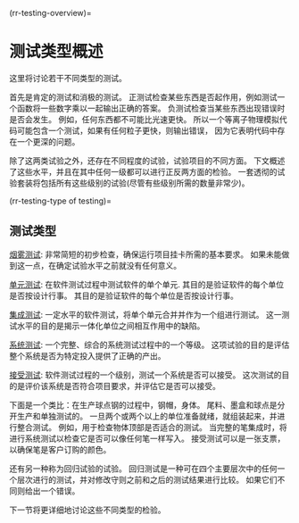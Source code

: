(rr-testing-overview)=
# 测试类型概述

这里将讨论若干不同类型的测试。

首先是肯定的测试和消极的测试。 正测试检查某些东西是否起作用，例如测试一个函数将一些数字乘以一起输出正确的答案。 负测试检查当某些东西出现错误时是否会发生。 例如，任何东西都不可能比光速更快。 所以一个等离子物理模拟代码可能包含一个测试，如果有任何粒子更快，则输出错误， 因为它表明代码中存在一个更深的问题。

除了这两类试验之外，还存在不同程度的试验，试验项目的不同方面。 下文概述了这些水平，并且在其中任何一级都可以进行正反两方面的检验。 一套透彻的试验套装将包括所有这些级别的试验(尽管有些级别所需的数量非常少)。

(rr-testing-type of testing)=
## 测试类型

[烟雾测试](#Smoke_testing): 非常简短的初步检查，确保运行项目挂卡所需的基本要求。 如果未能做到这一点，在确定试验水平之前就没有任何意义。

[单元测试](#Unit_tests): 在软件测试过程中测试软件的单个单元. 其目的是验证软件的每个单位是否按设计行事。 其目的是验证软件的每个单位是否按设计行事。

[集成测试](#Integration_testing): 一定水平的软件测试，将单个单元合并并作为一个组进行测试。 这一测试水平的目的是揭示一体化单位之间相互作用中的缺陷。

[系统测试](#System_tests): 一个完整、综合的系统测试过程中的一个等级。 这项试验的目的是评估整个系统是否为特定投入提供了正确的产出。

[接受测试](#Acceptance_testing): 软件测试过程的一个级别，测试一个系统是否可以接受。 这次测试的目的是评价该系统是否符合项目要求，并评估它是否可以接受。

下面是一个类比：在生产球点钢的过程中，钢帽，身体。 尾料、墨盒和球点是分开生产和单独测试的。 一旦两个或两个以上的单位准备就绪，就组装起来，并进行整合测试。 例如，用于检查物体顶部是否适合的测试。 当完整的笔集成时，将进行系统测试以检查它是否可以像任何笔一样写入。 接受测试可以是一张支票，以确保笔是客户订购的颜色。

还有另一种称为回归试验的试验。 回归测试是一种可在四个主要层次中的任何一个层次进行的测试，并对修改守则之前和之后的测试结果进行比较。 如果它们不同则给出一个错误。

下一节将更详细地讨论这些不同类型的检验。
